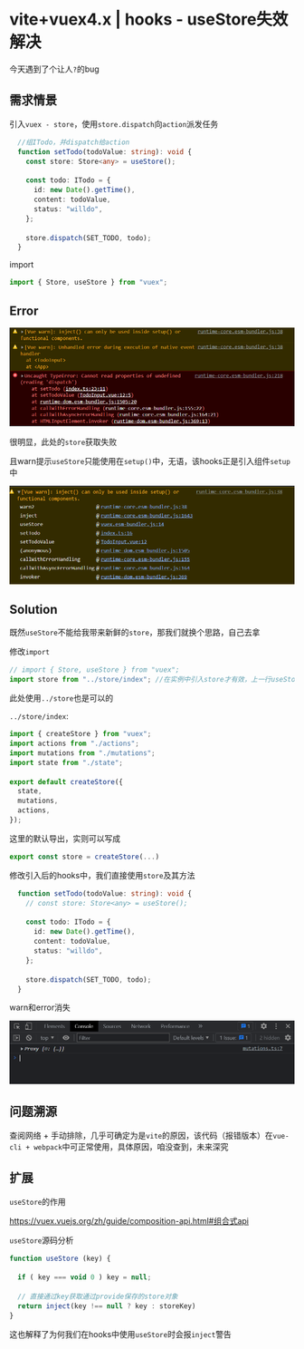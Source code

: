 # vite+vuex4.x | hooks - useStore失效解决

今天遇到了个让人`?`的bug

## 需求情景

引入`vuex - store`，使用`store.dispatch`向`action`派发任务

```typescript
  //组ITodo，并dispatch给action
  function setTodo(todoValue: string): void {
    const store: Store<any> = useStore();

    const todo: ITodo = {
      id: new Date().getTime(),
      content: todoValue,
      status: "willdo",
    };

    store.dispatch(SET_TODO, todo);
  }
```

import

```typescript
import { Store, useStore } from "vuex";

```

## Error

![](image/image_JbaXF9C3JB.png)

很明显，此处的`store`获取失败

且warn提示`useStore`只能使用在`setup()`中，无语，该hooks正是引入组件`setup`中

![](image/image_dfIMbwU1AP.png)

## Solution

既然`useStore`不能给我带来新鲜的`store`，那我们就换个思路，自己去拿

修改`import`

```typescript
// import { Store, useStore } from "vuex";
import store from "../store/index"; //在实例中引入store才有效，上一行useStore无效，家人们感觉是vite构建的问题

```

此处使用`../store`也是可以的

`../store/index`:

```typescript
import { createStore } from "vuex";
import actions from "./actions";
import mutations from "./mutations";
import state from "./state";

export default createStore({
  state,
  mutations,
  actions,
});

```

这里的默认导出，实则可以写成

```typescript
export const store = createStore(...)
```

修改引入后的hooks中，我们直接使用`store`及其方法

```typescript
  function setTodo(todoValue: string): void {
    // const store: Store<any> = useStore();

    const todo: ITodo = {
      id: new Date().getTime(),
      content: todoValue,
      status: "willdo",
    };

    store.dispatch(SET_TODO, todo);
  }
```

warn和error消失

![](image/image_1STSBYgtrs.png)

## 问题溯源

查阅网络 + 手动排除，几乎可确定为是`vite`的原因，该代码（报错版本）在`vue-cli + webpack`中可正常使用，具体原因，咱没查到，未来深究

## 扩展

`useStore`的作用

<https://vuex.vuejs.org/zh/guide/composition-api.html#组合式api>

`useStore`源码分析

```typescript
function useStore (key) {
    
  if ( key === void 0 ) key = null;

  // 直接通过key获取通过provide保存的store对象
  return inject(key !== null ? key : storeKey)
}
```

这也解释了为何我们在hooks中使用`useStore`时会报`inject`警告

